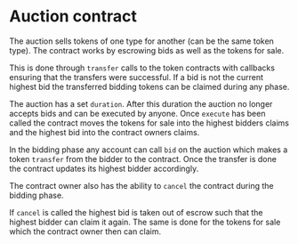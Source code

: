# Auction contract
The auction sells tokens of one type for another (can be the same token type). The contract works by escrowing bids as well as the tokens for sale. 

This is done through `transfer` calls to the token contracts with
callbacks ensuring that the transfers were successful.
If a bid is not the current highest bid the transferred bidding tokens can
be claimed during any phase.

The auction has a set `duration`. After this duration the auction no longer accepts bids and can
be executed by anyone. Once `execute` has been called the contract moves the tokens for sale
into the highest bidders claims and the highest bid into the contract owners claims.

In the bidding phase any account can call `bid` on the auction which makes a token `transfer`
from the bidder to the contract. Once the transfer is done the contract updates its
highest bidder accordingly.

The contract owner also has the ability to `cancel` the contract during the bidding phase.

If `cancel` is called the highest bid is taken out of escrow such that the highest bidder can
claim it again. The same is done for the tokens for sale which the contract owner
then can claim.